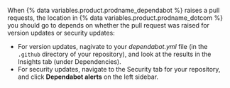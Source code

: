 When {% data variables.product.prodname_dependabot %} raises a pull requests, the location in {% data variables.product.prodname_dotcom %} you should go to depends on whether the pull request was raised for version updates or security updates:
- For version updates, nagivate to your _dependabot.yml_ file (in the `.github` directory of your repository), and look at the results in the Insights tab (under Dependencies). 
- For security updates, navigate to the Security tab for your repository, and click **Dependabot alerts** on the left sidebar.